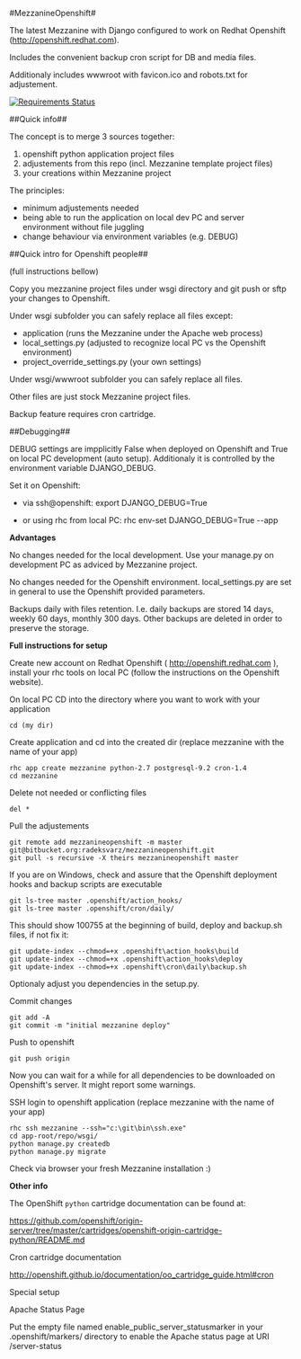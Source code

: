 #MezzanineOpenshift#

The latest Mezzanine with Django configured to work on Redhat Openshift (http://openshift.redhat.com).

Includes the convenient backup cron script for DB and media files.

Additionaly includes wwwroot with favicon.ico and robots.txt for adjustement.

[![Requirements Status](https://requires.io/bitbucket/radeksvarz/mezzanineopenshift/requirements.png?branch=master)](https://requires.io/bitbucket/radeksvarz/mezzanineopenshift/requirements/?branch=master)

##Quick info##

The concept is to merge 3 sources together:

  1. openshift python application project files
  2. adjustements from this repo (incl. Mezzanine template project files)
  3. your creations within Mezzanine project

The principles:

 - minimum adjustements needed
 - being able to run the application on local dev PC and server environment without file juggling
 - change behaviour via environment variables (e.g. DEBUG)
 
##Quick intro for Openshift people##
  
(full instructions bellow)
  
Copy you mezzanine project files under wsgi directory and git push or sftp your changes to Openshift.

Under wsgi subfolder you can safely replace all files except:

 - application (runs the Mezzanine under the Apache web process)
 - local_settings.py (adjusted to recognize local PC vs the Openshift environment)
 - project_override_settings.py (your own settings)

Under wsgi/wwwroot subfolder you can safely replace all files.
 
Other files are just stock Mezzanine project files.

Backup feature requires cron cartridge.

##Debugging##

DEBUG settings are impplicitly False when deployed on Openshift and True on local PC development (auto setup).
Additionaly it is controlled by the environment variable DJANGO_DEBUG.

Set it on Openshift:

 - via ssh@openshift:  export DJANGO_DEBUG=True

 - or using rhc from local PC: rhc env-set DJANGO_DEBUG=True --app <appname>

__Advantages__

No changes needed for the local development. Use your manage.py on development PC as adviced by Mezzanine project.

No changes needed for the Openshift environment. local_settings.py are set in general to use the Openshift provided parameters.

Backups daily with files retention. I.e. daily backups are stored 14 days, weekly 60 days, monthly 300 days. Other backups are deleted in order to preserve the storage.

__Full instructions for setup__

Create new account on Redhat Openshift ( http://openshift.redhat.com ), install your rhc tools on local PC (follow the instructions on the Openshift website).

On local PC CD into the directory where you want to work with your application

    cd (my dir)

Create application and cd into the created dir (replace mezzanine with the name of your app)

    rhc app create mezzanine python-2.7 postgresql-9.2 cron-1.4
    cd mezzanine
    
Delete not needed or conflicting files
    
    del * 
    
Pull the adjustements

    git remote add mezzanineopenshift -m master git@bitbucket.org:radeksvarz/mezzanineopenshift.git
    git pull -s recursive -X theirs mezzanineopenshift master
        
        
If you are on Windows, check and assure that the Openshift deployment hooks and backup scripts are executable

    git ls-tree master .openshift/action_hooks/
    git ls-tree master .openshift/cron/daily/

This should show 100755 at the beginning of build, deploy and backup.sh files, if not fix it:
    
    git update-index --chmod=+x .openshift\action_hooks\build
    git update-index --chmod=+x .openshift\action_hooks\deploy
    git update-index --chmod=+x .openshift\cron\daily\backup.sh

Optionaly adjust you dependencies in the setup.py.

Commit changes

    git add -A
    git commit -m "initial mezzanine deploy"
    
Push to openshift 

    git push origin
    
Now you can wait for a while for all dependencies to be downloaded on Openshift's server. It might report some warnings.
    
SSH login to openshift application (replace mezzanine with the name of your app)

    rhc ssh mezzanine --ssh="c:\git\bin\ssh.exe" 
    cd app-root/repo/wsgi/
    python manage.py createdb
    python manage.py migrate
    
Check via browser your fresh Mezzanine installation :)
    
__Other info__

The OpenShift `python` cartridge documentation can be found at:

https://github.com/openshift/origin-server/tree/master/cartridges/openshift-origin-cartridge-python/README.md 

Cron cartridge documentation

http://openshift.github.io/documentation/oo_cartridge_guide.html#cron

Special setup

Apache Status Page

Put the empty file named enable_public_server_statusmarker in your .openshift/markers/ directory to enable the Apache status page at URI /server-status
